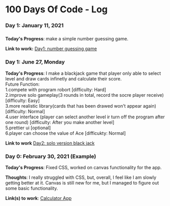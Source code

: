 # 100 Days Of Code - Log

### Day 1: January 11, 2021 
##### 

**Today's Progress**: make a simple number guessing game.

**Link to work:** 
[Day1: number guessing game](https://github.com/zhrxxxx/100-day-of-coding-java-files/blob/main/day1.java)

### Day 1: June 27, Monday

**Today's Progress**: I make a blackjack game that player only able to select level and draw cards infinetly and calculate their score. <Br/>
Future Function: <Br/>
1.compete with program robort [difficulty: Hard] <Br/>
2.improve solo gameplay(3 rounds in total, record the socre player receive) [difficulty: Easy]<Br/>
3.more realistic library(cards that has been drawed won't appear again) [difficulty: Normal]<Br/>
4.user interface (player can select another level ir turn off the program after one round) [difficulty: After you make another level]<Br/>
5.prettier ui [optional]<Br/>
6.player can choose the value of Ace [difficukty: Normal]

**Link to work**
[Day2: solo version black jack](https://github.com/zhrxxxx/100-day-of-code-java-files/blob/main/day2.java)










### Day 0: February 30, 2021 (Example)

**Today's Progress**: Fixed CSS, worked on canvas functionality for the app.

**Thoughts**: I really struggled with CSS, but, overall, I feel like I am slowly getting better at it. Canvas is still new for me, but I managed to figure out some basic functionality.

**Link(s) to work**: [Calculator App](http://www.example.com)



